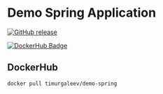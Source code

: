 # Demo Spring Application
 
[![GitHub release](https://img.shields.io/github/release/timurgaleev/demo-spring.svg)](https://github.com/timurgaleev/demo-spring/releases)

[![DockerHub Badge](http://dockeri.co/image/timurgaleev/demo-spring)](https://hub.docker.com/r/timurgaleev/demo-spring)


## DockerHub

```bash
docker pull timurgaleev/demo-spring
```
